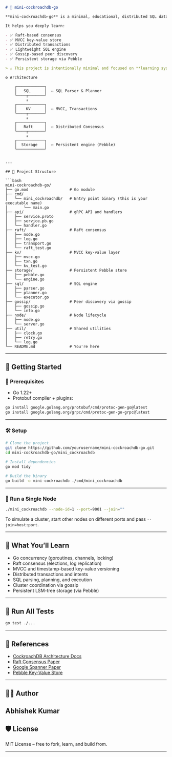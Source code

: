 

```md
# 🐓 mini-cockroachdb-go

**mini-cockroachdb-go** is a minimal, educational, distributed SQL database inspired by [CockroachDB](https://www.cockroachlabs.com/), implemented in Go with under 3000 lines of code.

It helps you deeply learn:

- ✅ Raft-based consensus
- ✅ MVCC key-value store
- ✅ Distributed transactions
- ✅ Lightweight SQL engine
- ✅ Gossip-based peer discovery
- ✅ Persistent storage via Pebble

> ⚠️ This project is intentionally minimal and focused on **learning system design and Go**, not production use.

```

```
⚙️ Architecture

    ┌────────────┐
    │   SQL      │  ← SQL Parser & Planner
    └────┬───────┘
         ↓
    ┌────────────┐
    │    KV      │  ← MVCC, Transactions
    └────┬───────┘
         ↓
    ┌────────────┐
    │   Raft     │  ← Distributed Consensus
    └────┬───────┘
         ↓
    ┌────────────┐
    │  Storage   │  ← Persistent engine (Pebble)
    └────────────┘
```

````

---

## 📁 Project Structure

```bash
mini-cockroachdb-go/
├── go.mod                  # Go module
├── cmd/
│   └── mini_cockroachdb/   # Entry point binary (this is your executable name)
│       └── main.go
├── api/                    # gRPC API and handlers
│   ├── service.proto
│   ├── service.pb.go
│   └── handler.go
├── raft/                   # Raft consensus
│   ├── node.go
│   ├── log.go
│   ├── transport.go
│   └── raft_test.go
├── kv/                     # MVCC key-value layer
│   ├── mvcc.go
│   ├── txn.go
│   └── kv_test.go
├── storage/                # Persistent Pebble store
│   ├── pebble.go
│   └── engine.go
├── sql/                    # SQL engine
│   ├── parser.go
│   ├── planner.go
│   └── executor.go
├── gossip/                 # Peer discovery via gossip
│   ├── gossip.go
│   └── info.go
├── node/                   # Node lifecycle
│   ├── node.go
│   └── server.go
├── util/                   # Shared utilities
│   ├── clock.go
│   ├── retry.go
│   └── log.go
└── README.md               # You're here
````

---

## 🚀 Getting Started

### 🔧 Prerequisites

* Go 1.22+
* Protobuf compiler + plugins:

```bash
go install google.golang.org/protobuf/cmd/protoc-gen-go@latest
go install google.golang.org/grpc/cmd/protoc-gen-go-grpc@latest
```

---

### 🛠 Setup

```bash
# Clone the project
git clone https://github.com/yourusername/mini-cockroachdb-go.git
cd mini-cockroachdb-go/mini_cockroachdb

# Install dependencies
go mod tidy

# Build the binary
go build -o mini-cockroachdb ./cmd/mini_cockroachdb
```

---

### 🧪 Run a Single Node

```bash
./mini_cockroachdb --node-id=1 --port=9001 --join=""
```

To simulate a cluster, start other nodes on different ports and pass `--join=host:port`.

---

## 🧠 What You’ll Learn

* Go concurrency (goroutines, channels, locking)
* Raft consensus (elections, log replication)
* MVCC and timestamp-based key-value versioning
* Distributed transactions and intents
* SQL parsing, planning, and execution
* Cluster coordination via gossip
* Persistent LSM-tree storage (via Pebble)

---

## 🧪 Run All Tests

```bash
go test ./...
```

---

## 📘 References

* [CockroachDB Architecture Docs](https://www.cockroachlabs.com/docs/stable/architecture/overview.html)
* [Raft Consensus Paper](https://raft.github.io/raft.pdf)
* [Google Spanner Paper](https://research.google/pubs/archive/45855.pdf)
* [Pebble Key-Value Store](https://github.com/cockroachdb/pebble)

---

## 🙋‍♂️ Author

**Abhishek Kumar**
---

## 🛡 License

MIT License – free to fork, learn, and build from.

---



